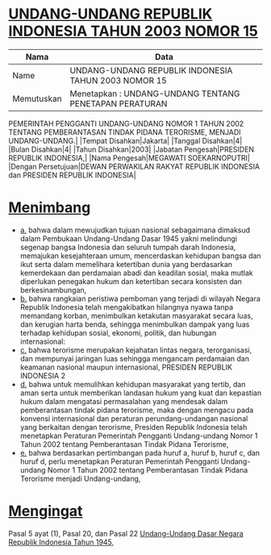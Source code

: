 # [UNDANG-UNDANG REPUBLIK INDONESIA TAHUN 2003 NOMOR 15](http://example.org/legal/document/uu/2003/15)

| Nama | Data |
| ------ | ----- |
|Name|UNDANG-UNDANG REPUBLIK INDONESIA TAHUN 2003 NOMOR 15|
|Memutuskan|Menetapkan : UNDANG-UNDANG TENTANG PENETAPAN PERATURAN
PEMERINTAH PENGGANTI UNDANG-UNDANG NOMOR 1 TAHUN
2002 TENTANG PEMBERANTASAN TINDAK PIDANA TERORISME,
MENJADI UNDANG-UNDANG.|
|Tempat Disahkan|Jakarta|
|Tanggal Disahkan|4|
|Bulan Disahkan|4|
|Tahun Disahkan|2003|
|Jabatan Pengesah|PRESIDEN REPUBLIK INDONESIA,|
|Nama Pengesah|MEGAWATI SOEKARNOPUTRI|
|Dengan Persetujuan|DEWAN PERWAKILAN RAKYAT REPUBLIK INDONESIA
dan
PRESIDEN REPUBLIK INDONESIA|
# [Menimbang](http://example.org/legal/document/uu/2003/15/menimbang)

* [a.](http://example.org/legal/document/uu/2003/15/menimbang/point/a) bahwa dalam mewujudkan tujuan nasional sebagaimana dimaksud dalam Pembukaan Undang-Undang Dasar 1945 yakni melindungi segenap bangsa Indonesia dan seluruh tumpah darah Indonesia, memajukan kesejahteraan umum, mencerdaskan kehidupan bangsa dan ikut serta dalam memelihara ketertiban dunia yang berdasarkan kemerdekaan dan perdamaian abadi dan keadilan sosial, maka mutlak diperlukan penegakan hukum dan ketertiban secara konsisten dan berkesinambungan,
* [b.](http://example.org/legal/document/uu/2003/15/menimbang/point/b) bahwa rangkaian peristiwa pemboman yang terjadi di wilayah Negara Republik Indonesia telah mengakibatkan hilangnya nyawa tanpa memandang korban, menimbulkan ketakutan masyarakat secara luas, dan kerugian harta benda, sehingga menimbulkan dampak yang luas terhadap kehidupan sosial, ekonomi, politik, dan hubungan internasional:
* [c.](http://example.org/legal/document/uu/2003/15/menimbang/point/c) bahwa terorisme merupakan kejahatan lintas negara, terorganisasi, dan mempunyai jaringan luas sehingga mengancam perdamaian dan keamanan nasional maupun internasional, PRESIDEN REPUBLIK INDONESIA 2
* [d.](http://example.org/legal/document/uu/2003/15/menimbang/point/d) bahwa untuk memulihkan kehidupan masyarakat yang tertib, dan aman serta untuk memberikan landasan hukum yang kuat dan kepastian hukum dalam mengatasi permasalahan yang mendesak dalam pemberantasan tindak pidana terorisme, maka dengan mengacu pada konvensi internasional dan peraturan perundang-undangan nasional yang berkaitan dengan terorisme, Presiden Republik Indonesia telah menetapkan Peraturan Pemerintah Pengganti Undang-undang Nomor 1 Tahun 2002 tentang Pemberantasan Tindak Pidana Terorisme,
* [e.](http://example.org/legal/document/uu/2003/15/menimbang/point/e) bahwa berdasarkan pertimbangan pada huruf a, huruf b, huruf c, dan huruf d, perlu menetapkan Peraturan Pemerintah Pengganti Undang- undang Nomor 1 Tahun 2002 tentang Pemberantasan Tindak Pidana Terorisme menjadi Undang-undang,
# [Mengingat](http://example.org/legal/document/uu/2003/15/mengingat)
Pasal 5 ayat (1), Pasal 20, dan Pasal 22 [Undang-Undang Dasar Negara Republik Indonesia Tahun 1945](http://example.org/legal/document/uu),